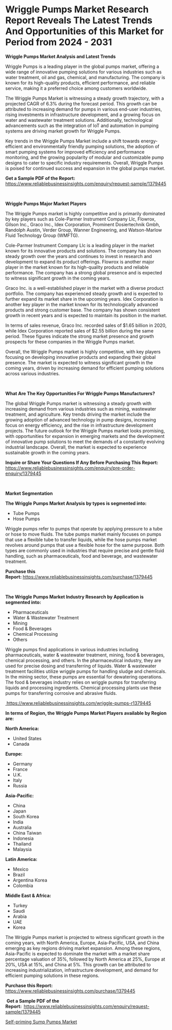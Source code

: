 <p><h1>Wriggle Pumps Market Research Report Reveals The Latest Trends And Opportunities of this Market for Period from 2024 - 2031</h1></p><p><strong>Wriggle Pumps Market Analysis and Latest Trends</strong></p>
<p><p>Wriggle Pumps is a leading player in the global pumps market, offering a wide range of innovative pumping solutions for various industries such as water treatment, oil and gas, chemical, and manufacturing. The company is known for its high-quality products, efficient performance, and reliable service, making it a preferred choice among customers worldwide.</p><p>The Wriggle Pumps Market is witnessing a steady growth trajectory, with a projected CAGR of 6.3% during the forecast period. This growth can be attributed to increasing demand for pumps in various end-user industries, rising investments in infrastructure development, and a growing focus on water and wastewater treatment solutions. Additionally, technological advancements such as the integration of IoT and automation in pumping systems are driving market growth for Wriggle Pumps.</p><p>Key trends in the Wriggle Pumps Market include a shift towards energy-efficient and environmentally friendly pumping solutions, the adoption of smart pumping systems for improved efficiency and performance monitoring, and the growing popularity of modular and customizable pump designs to cater to specific industry requirements. Overall, Wriggle Pumps is poised for continued success and expansion in the global pumps market.</p></p>
<p><strong>Get a Sample PDF of the Report:&nbsp;</strong> <a href="https://www.reliablebusinessinsights.com/enquiry/request-sample/1379445">https://www.reliablebusinessinsights.com/enquiry/request-sample/1379445</a></p>
<p>&nbsp;</p>
<p><strong>Wriggle Pumps Major Market Players</strong></p>
<p><p>The Wriggle Pumps market is highly competitive and is primarily dominated by key players such as Cole-Parmer Instrument Company Llc, Flowrox, Gilson Inc., Graco Inc., Idex Corporation, Prominent Dosiertechnik Gmbh, Randolph Austin, Verder Group, Wanner Engineering, and Watson-Marlow Fluid Technology Group (WMFTG).</p><p>Cole-Parmer Instrument Company Llc is a leading player in the market known for its innovative products and solutions. The company has shown steady growth over the years and continues to invest in research and development to expand its product offerings. Flowrox is another major player in the market known for its high-quality products and reliable performance. The company has a strong global presence and is expected to witness significant growth in the coming years.</p><p>Graco Inc. is a well-established player in the market with a diverse product portfolio. The company has experienced steady growth and is expected to further expand its market share in the upcoming years. Idex Corporation is another key player in the market known for its technologically advanced products and strong customer base. The company has shown consistent growth in recent years and is expected to maintain its position in the market.</p><p>In terms of sales revenue, Graco Inc. recorded sales of $1.65 billion in 2020, while Idex Corporation reported sales of $2.55 billion during the same period. These figures indicate the strong market presence and growth prospects for these companies in the Wriggle Pumps market.</p><p>Overall, the Wriggle Pumps market is highly competitive, with key players focusing on developing innovative products and expanding their global presence. The market is expected to witness significant growth in the coming years, driven by increasing demand for efficient pumping solutions across various industries.</p></p>
<p>&nbsp;</p>
<p><strong>What Are The Key Opportunities For Wriggle Pumps Manufacturers?</strong></p>
<p><p>The global Wriggle Pumps market is witnessing a steady growth with increasing demand from various industries such as mining, wastewater treatment, and agriculture. Key trends driving the market include the growing adoption of advanced technology in pump designs, increasing focus on energy efficiency, and the rise in infrastructure development projects. The future outlook for the Wriggle Pumps market looks promising, with opportunities for expansion in emerging markets and the development of innovative pump solutions to meet the demands of a constantly evolving industrial landscape. Overall, the market is expected to experience sustainable growth in the coming years.</p></p>
<p><strong>Inquire or Share Your Questions If Any Before Purchasing This Report:</strong> <a href="https://www.reliablebusinessinsights.com/enquiry/pre-order-enquiry/1379445">https://www.reliablebusinessinsights.com/enquiry/pre-order-enquiry/1379445</a></p>
<p>&nbsp;</p>
<p><strong>Market Segmentation</strong></p>
<p><strong>The Wriggle Pumps Market Analysis by types is segmented into:</strong></p>
<p><ul><li>Tube Pumps</li><li>Hose Pumps</li></ul></p>
<p><p>Wriggle pumps refer to pumps that operate by applying pressure to a tube or hose to move fluids. The tube pumps market mainly focuses on pumps that use a flexible tube to transfer liquids, while the hose pumps market revolves around pumps that use a flexible hose for the same purpose. Both types are commonly used in industries that require precise and gentle fluid handling, such as pharmaceuticals, food and beverage, and wastewater treatment.</p></p>
<p><strong>Purchase this Report:&nbsp;</strong><a href="https://www.reliablebusinessinsights.com/purchase/1379445">https://www.reliablebusinessinsights.com/purchase/1379445</a></p>
<p>&nbsp;</p>
<p><strong>The Wriggle Pumps Market Industry Research by Application is segmented into:</strong></p>
<p><ul><li>Pharmaceuticals</li><li>Water & Wastewater Treatment</li><li>Mining</li><li>Food & Beverages</li><li>Chemical Processing</li><li>Others</li></ul></p>
<p><p>Wriggle pumps find applications in various industries including pharmaceuticals, water & wastewater treatment, mining, food & beverages, chemical processing, and others. In the pharmaceutical industry, they are used for precise dosing and transferring of liquids. Water & wastewater treatment facilities utilize wriggle pumps for handling sludge and chemicals. In the mining sector, these pumps are essential for dewatering operations. The food & beverages industry relies on wriggle pumps for transferring liquids and processing ingredients. Chemical processing plants use these pumps for transferring corrosive and abrasive fluids.</p></p>
<p><a href="https://www.reliablebusinessinsights.com/wriggle-pumps-r1379445">&nbsp;https://www.reliablebusinessinsights.com/wriggle-pumps-r1379445</a></p>
<p><strong>In terms of Region, the Wriggle Pumps Market Players available by Region are:</strong></p>
<p>
    <p> <strong> North America: </strong>
        <ul>
            <li>United States</li>
            <li>Canada</li>
        </ul>
        </p> 
    <p> <strong> Europe: </strong>
        <ul>
            <li>Germany</li>
            <li>France</li>
            <li>U.K.</li>
            <li>Italy</li>
            <li>Russia</li>
        </ul>
        </p> 
    <p> <strong> Asia-Pacific: </strong>
        <ul>
            <li>China</li>
            <li>Japan</li>
            <li>South Korea</li>
            <li>India</li>
            <li>Australia</li>
            <li>China Taiwan</li>
            <li>Indonesia</li>
            <li>Thailand</li>
            <li>Malaysia</li>
        </ul>
        </p> 
    <p> <strong> Latin America: </strong>
        <ul>
            <li>Mexico</li>
            <li>Brazil</li>
            <li>Argentina Korea</li>
            <li>Colombia</li>
        </ul>
        </p> 
    <p> <strong> Middle East & Africa: </strong>
        <ul>
            <li>Turkey</li>
            <li>Saudi</li>
            <li>Arabia</li>
            <li>UAE</li>
            <li>Korea</li>
        </ul>
    </p>
    </p>
<p><p>The Wriggle Pumps market is projected to witness significant growth in the coming years, with North America, Europe, Asia-Pacific, USA, and China emerging as key regions driving market expansion. Among these regions, Asia-Pacific is expected to dominate the market with a market share percentage valuation of 35%, followed by North America at 25%, Europe at 20%, USA at 15%, and China at 5%. This growth can be attributed to increasing industrialization, infrastructure development, and demand for efficient pumping solutions in these regions.</p></p>
<p><strong>Purchase this Report: </strong><a href="https://www.reliablebusinessinsights.com/purchase/1379445">https://www.reliablebusinessinsights.com/purchase/1379445</a></p>
<p>&nbsp;<strong>Get a Sample PDF of the Report:&nbsp;&nbsp;</strong><a href="https://www.reliablebusinessinsights.com/enquiry/request-sample/1379445">https://www.reliablebusinessinsights.com/enquiry/request-sample/1379445</a></p>
<p><strong></strong></p>
<p><p><a href="https://github.com/abigailsutherland7889/Market-Research-Report-List-1/blob/main/self-priming-sump-pumps-market.md">Self-priming Sump Pumps Market</a></p></p>